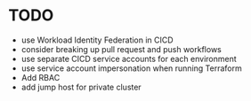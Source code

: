 # TODO
- use Workload Identity Federation in CICD
- consider breaking up pull request and push workflows
- use separate CICD service accounts for each environment
- use service account impersonation when running Terraform
- Add RBAC
- add jump host for private cluster